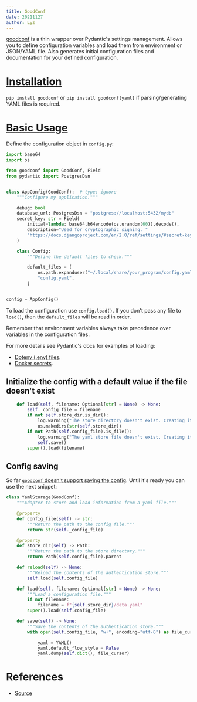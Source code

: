 ```yaml
---
title: GoodConf
date: 20211127
author: Lyz
---
```


[goodconf](https://github.com/lincolnloop/goodconf/) is a thin wrapper over
Pydantic's settings management. Allows you to define configuration variables and
load them from environment or JSON/YAML file. Also generates initial
configuration files and documentation for your defined configuration.

# [Installation](https://github.com/lincolnloop/goodconf/#installation)

`pip install goodconf` or `pip install goodconf[yaml]` if parsing/generating
YAML files is required.

# [Basic Usage](https://github.com/lincolnloop/goodconf/#quick-start)

Define the configuration object in `config.py`:

```python
import base64
import os

from goodconf import GoodConf, Field
from pydantic import PostgresDsn


class AppConfig(GoodConf):  # type: ignore
    """Configure my application."""

    debug: bool
    database_url: PostgresDsn = "postgres://localhost:5432/mydb"
    secret_key: str = Field(
        initial=lambda: base64.b64encode(os.urandom(60)).decode(),
        description="Used for cryptographic signing. "
        "https://docs.djangoproject.com/en/2.0/ref/settings/#secret-key",
    )

    class Config:
        """Define the default files to check."""

        default_files = [
            os.path.expanduser("~/.local/share/your_program/config.yaml"),
            "config.yaml",
        ]


config = AppConfig()
```

To load the configuration use `config.load()`. If you don't pass any file to
`load()`, then the `default_files` will be read in order.

Remember that environment variables always take precedence over variables in the
configuration files.

For more details see Pydantic's docs for examples of loading:

- [Dotenv (.env) files](https://pydantic-docs.helpmanual.io/usage/settings/#dotenv-env-support).
- [Docker secrets](https://pydantic-docs.helpmanual.io/usage/settings/#secret-support).

## Initialize the config with a default value if the file doesn't exist

```python
    def load(self, filename: Optional[str] = None) -> None:
        self._config_file = filename
        if not self.store_dir.is_dir():
            log.warning("The store directory doesn't exist. Creating it")
            os.makedirs(str(self.store_dir))
        if not Path(self.config_file).is_file():
            log.warning("The yaml store file doesn't exist. Creating it")
            self.save()
        super().load(filename)

```

## Config saving

So far [`goodconf` doesn't support saving the config](https://github.com/lincolnloop/goodconf/issues/12). Until it's ready you can use the next snippet:

```python
class YamlStorage(GoodConf):
    """Adapter to store and load information from a yaml file."""

    @property
    def config_file(self) -> str:
        """Return the path to the config file."""
        return str(self._config_file)

    @property
    def store_dir(self) -> Path:
        """Return the path to the store directory."""
        return Path(self.config_file).parent

    def reload(self) -> None:
        """Reload the contents of the authentication store."""
        self.load(self.config_file)

    def load(self, filename: Optional[str] = None) -> None:
        """Load a configuration file."""
        if not filename:
            filename = f"{self.store_dir}/data.yaml"
        super().load(self.config_file)

    def save(self) -> None:
        """Save the contents of the authentication store."""
        with open(self.config_file, "w+", encoding="utf-8") as file_cursor:

            yaml = YAML()
            yaml.default_flow_style = False
            yaml.dump(self.dict(), file_cursor)
```

# References

- [Source](https://github.com/lincolnloop/goodconf/)

